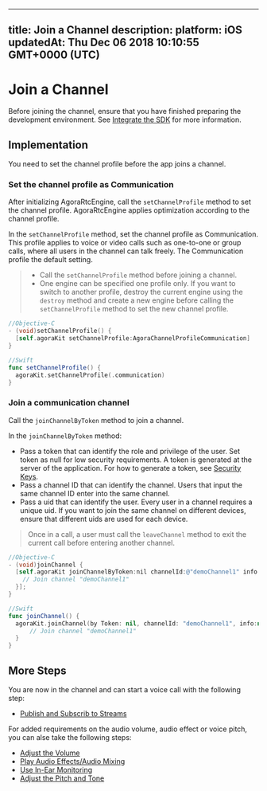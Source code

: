 
---
title: Join a Channel
description: 
platform: iOS
updatedAt: Thu Dec 06 2018 10:10:55 GMT+0000 (UTC)
---
# Join a Channel
Before joining the channel, ensure that you have finished preparing the development environment. See [Integrate the SDK](../../en/Voice/ios_audio.md) for more information.

## Implementation
You need to set the channel profile before the app joins a channel.

### Set the channel profile as Communication
After initializing AgoraRtcEngine, call the `setChannelProfile` method to set the channel profile. AgoraRtcEngine applies optimization according to the channel profile.

In the `setChannelProfile` method, set the channel profile as Communication. This profile applies to voice or video calls such as one-to-one or group calls, where all users in the channel can talk freely. The Communication profile the default setting.

> - Call the `setChannelProfile` method before joining a channel.
> - One engine can be specified one profile only. If you want to switch to another profile, destroy the current engine using the `destroy` method and create a new engine before calling the `setChannelProfile` method to set the new channel profile.

```objective-c
//Objective-C
- (void)setChannelProfile() {
  [self.agoraKit setChannelProfile:AgoraChannelProfileCommunication]
}
```

```swift
//Swift
func setChannelProfile() {
  agoraKit.setChannelProfile(.communication)
}
```

### Join a communication channel
Call the `joinChannelByToken` method to join a channel. 

In the `joinChannelByToken` method:

- Pass a token that can identify the role and privilege of the user. Set token as null for low security requirements. A token is generated at the server of the application. For how to generate a token, see [Security Keys](../../en/Voice/token.md).
- Pass a channel ID that can identify the channel. Users that input the same channel ID enter into the same channel.
- Pass a uid that can identify the user. Every user in a channel requires a unique uid. If you want to join the same channel on different devices, ensure that different uids are used for each device.

> Once in a call, a user must call the `leaveChannel` method to exit the current call before entering another channel.

```objective-c
//Objective-C
- (void)joinChannel {
  [self.agoraKit joinChannelByToken:nil channelId:@"demoChannel1" info:nil uid:0 joinSuccess:^(NSString *channel, NSUInteger uid, NSInteger elapsed) {
    // Join channel "demoChannel1"
  }];
}
```

```swift
//Swift
func joinChannel() {
  agoraKit.joinChannel(by Token: nil, channelId: "demoChannel1", info:nil, uid:0){[weak self] (sid, uid, elapsed) -> Void in
      // Join channel "demoChannel1"
  }
}
```

## More Steps
You are now in the channel and can start a voice call with the following step:

* [Publish and Subscrib to Streams](../../en/Voice/publish_ios_audio.md)

For added requirements on the audio volume, audio effect or voice pitch, you can alse take the following steps:

* [Adjust the Volume](../../en/Voice/volume_ios_audio.md)
* [Play Audio Effects/Audio Mixing](../../en/Voice/effect_mixing_ios_audio.md)
* [Use In-Ear Monitoring](../../en/Voice/in-ear_ios_audio.md)
* [Adjust the Pitch and Tone](../../en/Voice/voice_effect_ios_audio.md)
